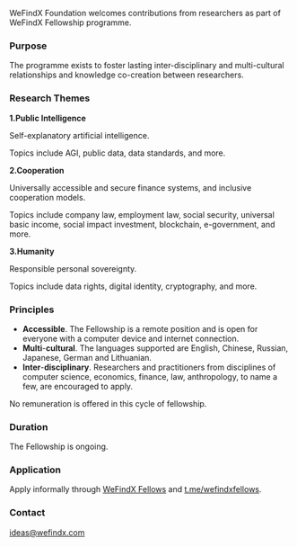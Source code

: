 WeFindX Foundation welcomes contributions from researchers as part of WeFindX Fellowship programme.

### Purpose

The programme exists to foster lasting inter-disciplinary and multi-cultural relationships and knowledge co-creation between researchers.

### Research Themes

**1.Public Intelligence**

Self-explanatory artificial intelligence.

Topics include AGI, public data, data standards, and more.

**2.Cooperation**

Universally accessible and secure finance systems, and inclusive cooperation models.

Topics include company law, employment law, social security, universal basic income, social impact investment, blockchain, e-government, and more.

**3.Humanity**

Responsible personal sovereignty.

Topics include data rights, digital identity, cryptography, and more.

### Principles

* **Accessible**. The Fellowship is a remote position and is open for everyone with a computer device and internet connection.
* **Multi**-**cultural**. The languages supported are English, Chinese, Russian, Japanese, German and Lithuanian.
* **Inter**-**disciplinary**. Researchers and practitioners from disciplines of computer science, economics, finance, law, anthropology, to name a few, are encouraged to apply.

No remuneration is offered in this cycle of fellowship.

### Duration

The Fellowship is ongoing.

### Application

Apply informally through [WeFindX Fellows](http://t.me/wefindxfellows) and [t.me/wefindxfellows](https://t.me/wefindxfellows).

### Contact

[ideas@wefindx.com](mailto:ideas@wefindx.com)

### 



